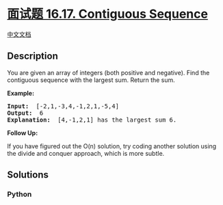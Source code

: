 # [面试题 16.17. Contiguous Sequence]()

[中文文档](/lcci/16.17.Contiguous%20Sequence/README.md)

## Description

<p>You are given an array of integers (both positive and negative). Find the contiguous sequence with the largest sum. Return the sum.</p>

<p><strong>Example: </strong></p>

<pre>
<strong>Input: </strong> [-2,1,-3,4,-1,2,1,-5,4]
<strong>Output: </strong> 6
<strong>Explanation: </strong> [4,-1,2,1] has the largest sum 6.
</pre>

<p><strong>Follow Up: </strong></p>

<p>If you have figured out the O(n) solution, try coding another solution using the divide and conquer approach, which is more subtle.</p>


## Solutions

<!-- tabs:start -->

### **Python**

```python

```

<!-- tabs:end -->
